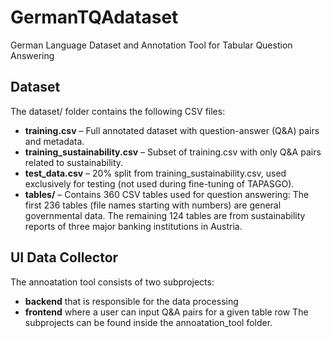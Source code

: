 # GermanTQAdataset
German Language Dataset and Annotation Tool for Tabular Question Answering
## Dataset

The dataset/ folder contains the following CSV files:

* __training.csv__ – Full annotated dataset with question-answer (Q&A) pairs and metadata.
* __training_sustainability.csv__ – Subset of training.csv with only Q&A pairs related to sustainability.
* __test_data.csv__ – 20% split from training_sustainability.csv, used exclusively for testing (not used during fine-tuning of TAPASGO).
* __tables/__ – Contains 360 CSV tables used for question answering:
  The first 236 tables (file names starting with numbers) are general governmental data.
  The remaining 124 tables are from sustainability reports of three major banking institutions in Austria.

## UI Data Collector

The annoatation tool consists of two subprojects: 
* __backend__ that is responsible for the data processing
* __frontend__ where a user can input Q&A pairs for a given table row
 The subprojects can be found inside the annoatation_tool folder.
